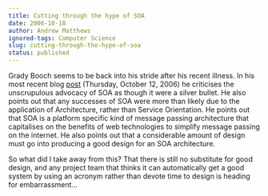 ```yaml
---
title: Cutting through the hype of SOA
date: 2006-10-18
author: Andrew Matthews
ignored-tags: Computer Science
slug: cutting-through-the-hype-of-soa
status: published
---
```


Grady Booch seems to be back into his stride after his recent illness. In his most recent blog [post](http://www.booch.com/architecture/blog.jsp) (Thursday, October 12, 2006) he criticises the unscrupulous advocacy of SOA as though it were a silver bullet. He also points out that any successes of SOA were more than likely due to the application of Architecture, rather than Service Orientation. He points out that SOA is a platform specific kind of message passing architecture that capitalises on the benefits of web technologies to simplify message passing on the internet. He also points out that a considerable amount of design must go into producing a good design for an SOA architecture.

So what did I take away from this? That there is still no substitute for good design, and any project team that thinks it can automatically get a good system by using an acronym rather than devote time to design is heading for embarrassment...
